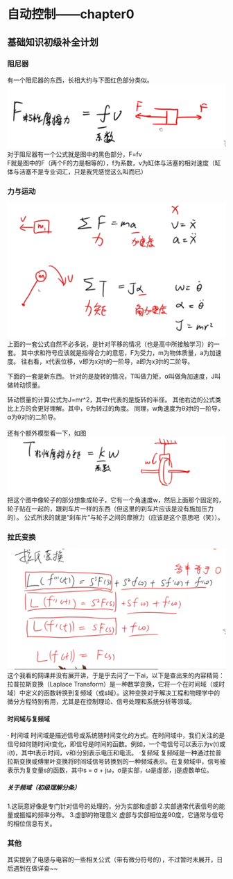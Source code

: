 # 自动控制——chapter0
## 基础知识初级补全计划
### 阻尼器
有一个阻尼器的东西，长相大约与下图红色部分类似。  
![alt text](image.png)
对于阻尼器有一个公式就是图中的黑色部分，F=fv  
F就是图中的F（两个F的力是相等的），f为系数，v为缸体与活塞的相对速度（缸体与活塞不是专业词汇，只是我凭感觉这么叫而已）

### 力与运动
![alt text](image-1.png)
上面的一套公式自然不必多说，是针对平移的情况（也是高中所接触学习）的一套。
其中求和符号应该就是指得合力的意思，F为受力，m为物体质量，a为加速度。
往右看，x代表位移，v即为x对t的一阶导，a即为x对t的二阶导。

下面的一套是新东西。
针对的是旋转的情况，T叫做力矩，α叫做角加速度，J叫做转动惯量。

转动惯量的计算公式为J=mr^2，其中r代表的是旋转的半径。
其他右边的公式类比上方的会更好理解。其中，θ为转过的角度。
同理，w角速度为θ对t的一阶导，α为θ对t的二阶导。  
<br>
还有个额外模型看一下，如图
![alt text](image-2.png)
把这个图中像轮子的部分想象成轮子，它有一个角速度w，然后上面那个固定的，轮子贴在一起的，跟刹车片一样的东西（但这里的刹车片应该是没有施加压力的）。
公式所求的就是“刹车片”与轮子之间的摩擦力（应该是这个意思吧（笑））。

### 拉氏变换
![alt text](image-3.png)
这个我看的网课并没有展开讲，于是乎去问了一下ai，以下是查出来的内容精简：  
拉普拉斯变换（Laplace Transform）是一种数学变换，它将一个在时间域（或时域）中定义的函数转换到复频域（或s域）。这种变换对于解决工程和物理学中的微分方程特别有用，尤其是在控制理论、信号处理和系统分析等领域。
#### 时间域与复频域
· 时间域
时间域是描述信号或系统随时间变化的方式。在时间域中，我们关注的是信号如何随时间t变化，即信号是时间的函数。例如，一个电信号可以表示为v(t)或i(t)，其中t表示时间，v和i分别表示电压和电流。
·复频域
复频域是一种通过拉普拉斯变换或傅里叶变换将时间域信号转换到的一种频域表示。在复频域中，信号被表示为复变量s的函数，其中s = σ + jω，σ是实部，ω是虚部，j是虚数单位。
##### 关于频域（初级理解分条）
1.这玩意好像是专门针对信号的处理的，分为实部和虚部
2.实部通常代表信号的能量或振幅的频率分布。
3.虚部的物理意义
虚部与实部相位差90度，它通常与信号的相位信息有关。


### 其他
其实提到了电感与电容的一些相关公式（带有微分符号的），不过暂时未展开，日后遇到在做详查~~